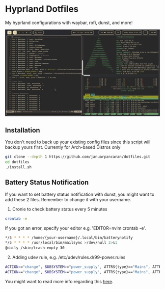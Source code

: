 # Hyprland Dotfiles

My hyprland configurations with waybar, rofi, dunst, and more!

![megapon](./screenshot.png)

## Installation

You don't need to back up your existing config files since this script will backup yours first. Currently for Arch-based Distros only
```bash
git clone --depth 1 https://github.com/januarpancaran/dotfiles.git
cd dotfiles
./install.sh
```
## Battery Status Notification

If you want to set battery status notification with dunst, you might want to add these 2 files. Remember to change it with your username.

1. Cronie to check battery status every 5 minutes
```bash
crontab -e
```
If you got an error, specify your editor e.g. 'EDITOR=nvim crontab -e'.

```bash
*/5 * * * * /home/{your-username}/.local/bin/batterynotify
*/5 * * * * /usr/local/bin/mailsync >/dev/null 2>&1
@daily /sbin/trash-empty 30
```

2. Adding udev rule, e.g. /etc/udev/rules.d/99-power.rules 
```bash
ACTION=="change", SUBSYSTEM=="power_supply", ATTRS{type}=="Mains", ATTRS{online}=="1", ENV{WAYLAND_DISPLAY}="wayland-0", ENV{DBUS_SESSION_BUS_ADDRESS}="unix:path=/run/user/1000/bus" RUN+="/usr/bin/su {your-username} -c '/home/{your-username}/.local/bin/chargingnotify 1'"
ACTION=="change", SUBSYSTEM=="power_supply", ATTRS{type}=="Mains", ATTRS{online}=="0", ENV{WAYLAND_DISPLAY}="wayland-0", ENV{DBUS_SESSION_BUS_ADDRESS}="unix:path=/run/user/1000/bus" RUN+="/usr/bin/su {your-username} -c '/home/{your-username}/.local/bin/chargingnotify 0'"
```

You might want to read more info regarding this [here](https://wiki.archlinux.org/title/Udev#Triggering_desktop_notifications_from_a_udev_rule).
